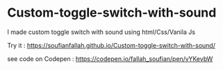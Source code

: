 # Custom-toggle-switch-with-sound
I made custom toggle switch with sound using html/Css/Vanila Js

Try it : https://soufianfallah.github.io/Custom-toggle-switch-with-sound/

see code on Codepen : https://codepen.io/fallah_soufian/pen/vYKevbW
